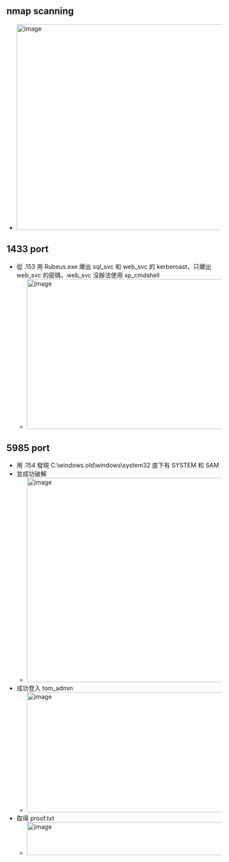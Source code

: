 ## nmap scanning
- <img width="1612" height="481" alt="image" src="https://github.com/user-attachments/assets/8ca91ad6-1da2-4e12-99f8-062af2f0940b" />

## 1433 port
- 從 .153 用 Rubeus.exe 爆出 sql_svc 和 web_svc 的 kerberoast，只爆出 web_svc 的密碼，web_svc 沒辦法使用 xp_cmdshell
  - <img width="1562" height="350" alt="image" src="https://github.com/user-attachments/assets/0478d548-fe55-41df-8e39-0a1a0b5168d1" />

## 5985 port
- 用 .154 發現 C:\windows.old\windows\system32 底下有 SYSTEM 和 SAM
- 並成功破解
  - <img width="1918" height="478" alt="image" src="https://github.com/user-attachments/assets/5c967719-611a-4df3-bb0f-4527c4b4d58c" />
- 成功登入 tom_admin
  - <img width="1918" height="281" alt="image" src="https://github.com/user-attachments/assets/4d656384-0e97-4c7f-bdce-bdf9c19c72a3" />
- 取得 proof.txt
  - <img width="1148" height="77" alt="image" src="https://github.com/user-attachments/assets/d9928dd2-6915-4ad8-bc07-9fa975656d9e" />















































